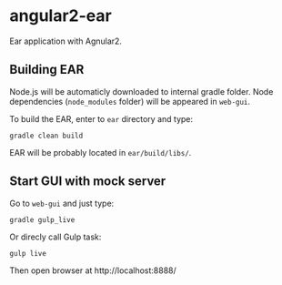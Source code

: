 # angular2-ear
Ear application with Agnular2.

Building EAR
------------
Node.js will be automaticly downloaded to internal gradle folder. Node dependencies (```node_modules``` folder) will be appeared in ```web-gui```.

To build the EAR, enter to ```ear``` directory and type:

    gradle clean build
    
EAR will be probably located in ```ear/build/libs/```.

Start GUI with mock server
--------------------------
Go to ```web-gui``` and just type:

    gradle gulp_live

Or direcly call Gulp task:

    gulp live
  
Then open browser at http://localhost:8888/
